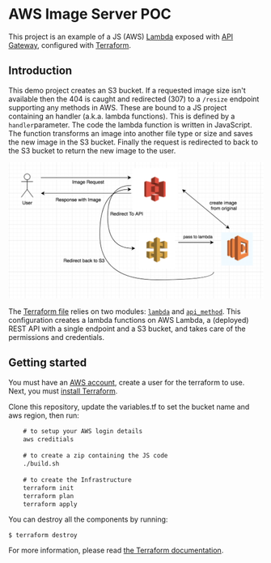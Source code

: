 AWS Image Server POC
====================

This project is an example of a JS (AWS)
[Lambda](https://aws.amazon.com/lambda/) exposed with [API
Gateway](https://aws.amazon.com/api-gateway/), configured with
[Terraform](https://www.terraform.io/).


## Introduction

This demo project creates an S3 bucket. If a requested image size isn't available then the
404 is caught and redirected (307) to a `/resize` endpoint supporting any methods in AWS.
These are bound to a JS project containing an handler (a.k.a. lambda functions).
This is defined by a `handler`parameter. The code the lambda function is written in JavaScript.
The function transforms an image into another file type or size and saves the new image in the S3 bucket.
Finally the request is redirected to back to the S3 bucket to return the new image to the user.

![overview](./overview.png)

The [Terraform file](main.tf) relies on two modules: [`lambda`](lambda/) and [`api_method`](api_method/).
This configuration creates a lambda functions on AWS Lambda, a (deployed) REST API with a single endpoint
and a S3 bucket, and takes care of the permissions and credentials.

## Getting started

You must have an [AWS account](http://aws.amazon.com/), create a user for the terraform to use.
Next, you must [install Terraform](https://www.terraform.io/intro/getting-started/install.html).

Clone this repository, update the variables.tf to set the bucket name and aws region, then run:

```
    # to setup your AWS login details
    aws creditials

    # to create a zip containing the JS code
    ./build.sh

    # to create the Infrastructure
    terraform init
    terraform plan
    terraform apply
```

You can destroy all the components by running:

    $ terraform destroy

For more information, please read [the Terraform
documentation](https://www.terraform.io/docs/index.html).
